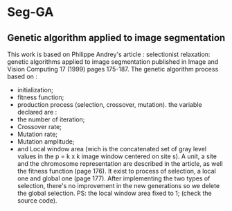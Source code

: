 # Seg-GA
Genetic algorithm applied to image segmentation 
------------------------------------------------
This work is based on Philippe Andrey's article : selectionist relaxation: genetic algorithms applied to image segmentation published in Image and Vision Computing 17 (1999) pages 175-187.
The genetic algorithm process based on : 
- initialization;
- fitness function;
- production process (selection, crossover, mutation).
the variable declared are :
- the number of iteration;
- Crossover rate;
- Mutation rate;
- Mutation amplitude;
- and Local window area (wich is the concatenated set of gray level values in the p = k x k image window centered on site s).
A unit, a site and the chromosome representation are described in the article, as well the fitness function (page 176). It exist to process of selection, a local one and global one (page 177).
After implementing the two types of selection, there's no improvement in the new generations so we delete the global selection.
PS: the local window area fixed to 1; (check the source code).
